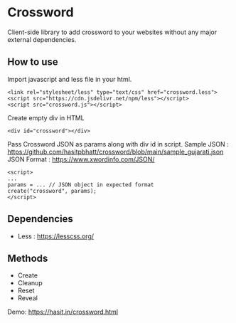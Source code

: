 # Crossword

Client-side library to add crossword to your websites without any major external dependencies.

## How to use

Import javascript and less file in your html. 

```
<link rel="stylesheet/less" type="text/css" href="crossword.less">
<script src="https://cdn.jsdelivr.net/npm/less"></script>
<script src="crossword.js"></script>
```

Create empty div in HTML

```
<div id="crossword"></div>
```

Pass Crossword JSON as params along with div id in script. 
Sample JSON : https://github.com/hasitpbhatt/crossword/blob/main/sample_gujarati.json
JSON Format : https://www.xwordinfo.com/JSON/

```
<script>
...
params = ... // JSON object in expected format 
create("crossword", params);
</script>
```

## Dependencies
- Less : https://lesscss.org/ 

## Methods
- Create
- Cleanup
- Reset
- Reveal

Demo: https://hasit.in/crossword.html
